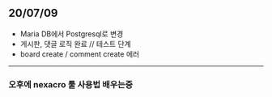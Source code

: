 ## 20/07/09


 - Maria DB에서 Postgresql로 변경 
 - 게시판, 댓글 로직 완료 // 테스트 단계
 - board create / comment create 에러 
 

----------------------------------------------------------------------------------------

### 오후에 nexacro 툴 사용법 배우는중